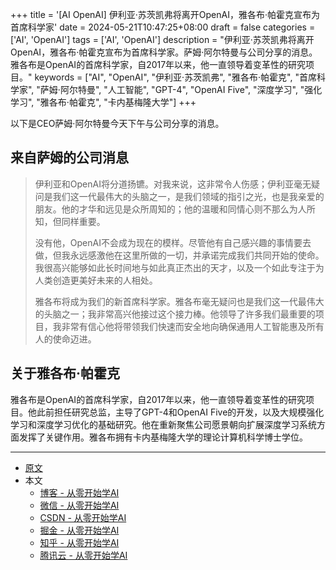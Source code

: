 +++
title = '[AI OpenAI] 伊利亚·苏茨凯弗将离开OpenAI，雅各布·帕霍克宣布为首席科学家'
date = 2024-05-21T10:47:25+08:00
draft = false
categories = ['AI', 'OpenAI']
tags = ['AI', 'OpenAI']
description = "伊利亚·苏茨凯弗将离开OpenAI，雅各布·帕霍克宣布为首席科学家。萨姆·阿尔特曼与公司分享的消息。雅各布是OpenAI的首席科学家，自2017年以来，他一直领导着变革性的研究项目。"
keywords = ["AI", "OpenAI", "伊利亚·苏茨凯弗", "雅各布·帕霍克", "首席科学家", "萨姆·阿尔特曼", "人工智能", "GPT-4", "OpenAI Five", "深度学习", "强化学习", "雅各布·帕霍克", "卡内基梅隆大学"]
+++

以下是CEO萨姆·阿尔特曼今天下午与公司分享的消息。

## 来自萨姆的公司消息
>伊利亚和OpenAI将分道扬镳。对我来说，这非常令人伤感；伊利亚毫无疑问是我们这一代最伟大的头脑之一，是我们领域的指引之光，也是我亲爱的朋友。他的才华和远见是众所周知的；他的温暖和同情心则不那么为人所知，但同样重要。
>
>没有他，OpenAI不会成为现在的模样。尽管他有自己感兴趣的事情要去做，但我永远感激他在这里所做的一切，并承诺完成我们共同开始的使命。我很高兴能够如此长时间地与如此真正杰出的天才，以及一个如此专注于为人类创造更美好未来的人相处。
>
>雅各布将成为我们的新首席科学家。雅各布毫无疑问也是我们这一代最伟大的头脑之一；我非常高兴他接过这个接力棒。他领导了许多我们最重要的项目，我非常有信心他将带领我们快速而安全地向确保通用人工智能惠及所有人的使命迈进。

## 关于雅各布·帕霍克
雅各布是OpenAI的首席科学家，自2017年以来，他一直领导着变革性的研究项目。他此前担任研究总监，主导了GPT-4和OpenAI Five的开发，以及大规模强化学习和深度学习优化的基础研究。他在重新聚焦公司愿景朝向扩展深度学习系统方面发挥了关键作用。雅各布拥有卡内基梅隆大学的理论计算机科学博士学位。

---

- [原文](https://openai.com/index/jakub-pachocki-announced-as-chief-scientist/)
- 本文
    - [博客 - 从零开始学AI](https://blog.aihub2022.top/post/ai-openai-jakub-pachocki-announced-as-chief-scientist/)
    - [微信 - 从零开始学AI](https://mp.weixin.qq.com/s?__biz=MzA3MDIyNTgzNA==&mid=2649977163&idx=1&sn=658bed03d12dc69c3a76bafc5951808a&chksm=86c7cb8eb1b0429880e0d674bf690964d2049dafc1b722851dcb0b72138392b6d76c3fa4c509#rd)
    - [CSDN - 从零开始学AI](https://blog.csdn.net/mahone3297/article/details/139088236)
    - [掘金 - 从零开始学AI](https://juejin.cn/post/7371040857279561791)
    - [知乎 - 从零开始学AI](https://zhuanlan.zhihu.com/p/698947476)
    <!-- - [阿里云 - 从零开始学AI](https://developer.aliyun.com/article/1513904) -->
    - [腾讯云 - 从零开始学AI](https://cloud.tencent.com/developer/article/2419014)
